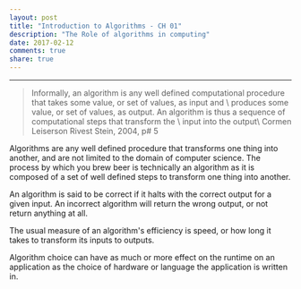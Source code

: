 ```yaml
---
layout: post
title: "Introduction to Algorithms - CH 01"
description: "The Role of algorithms in computing"
date: 2017-02-12
comments: true
share: true
---
```


---
>Informally, an algorithm is any well defined computational procedure that takes some value, or set of values, as input and \\
  produces some value, or set of values, as output. An algorithm is thus a sequence of computational steps that transform the \\
  input into the output\\
  Cormen Leiserson Rivest Stein, 2004, p# 5

Algorithms are any well defined procedure that transforms one thing into another, and are not limited to the domain of computer science.
The process by which you brew beer is technically an algorithm as it is composed of a set of well defined steps to transform one thing into another.

An algorithm is said to be correct if it halts with the correct output for a given input. An incorrect algorithm will return the wrong output, or
not return anything at all.

The usual measure of an algorithm's efficiency is speed, or how long it takes to transform its inputs to outputs.

Algorithm choice can have as much or more effect on the runtime on an application as the choice of hardware or language the application is written in.

